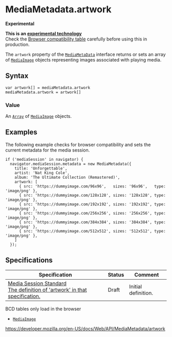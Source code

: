# MediaMetadata.artwork

**Experimental**

**This is an [experimental technology](https://developer.mozilla.org/en-US/docs/MDN/Guidelines/Conventions_definitions#experimental)**  
Check the [Browser compatibility table](#browser_compatibility) carefully before using this in production.

The `artwork` property of the [`MediaMetaData`](../mediametadata) interface returns or sets an array of [`MediaImage`](../mediaimage) objects representing images associated with playing media.

## Syntax

    var artwork[] = mediaMetadata.artwork
    mediaMetadata.artwork = artwork[]

### Value

An [`Array`](https://developer.mozilla.org/en-US/docs/Web/JavaScript/Reference/Global_Objects/Array) of [`MediaImage`](../mediaimage) objects.

## Examples

The following example checks for browser compatibility and sets the current metadata for the media session.

    if ('mediaSession' in navigator) {
      navigator.mediaSession.metadata = new MediaMetadata({
        title: 'Unforgettable',
        artist: 'Nat King Cole',
        album: 'The Ultimate Collection (Remastered)',
        artwork: [
          { src: 'https://dummyimage.com/96x96',   sizes: '96x96',   type: 'image/png' },
          { src: 'https://dummyimage.com/128x128', sizes: '128x128', type: 'image/png' },
          { src: 'https://dummyimage.com/192x192', sizes: '192x192', type: 'image/png' },
          { src: 'https://dummyimage.com/256x256', sizes: '256x256', type: 'image/png' },
          { src: 'https://dummyimage.com/384x384', sizes: '384x384', type: 'image/png' },
          { src: 'https://dummyimage.com/512x512', sizes: '512x512', type: 'image/png' },
        ]
      });

## Specifications

<table><thead><tr class="header"><th>Specification</th><th>Status</th><th>Comment</th></tr></thead><tbody><tr class="odd"><td><a href="https://w3c.github.io/mediasession/#dom-mediametadata-artwork">Media Session Standard<br />
<span class="small">The definition of 'artwork' in that specification.</span></a></td><td><span class="spec-draft">Draft</span></td><td>Initial definition.</td></tr></tbody></table>

BCD tables only load in the browser

- [`MediaImage`](../mediaimage)

<a href="https://developer.mozilla.org/en-US/docs/Web/API/MediaMetadata/artwork" class="_attribution-link">https://developer.mozilla.org/en-US/docs/Web/API/MediaMetadata/artwork</a>
